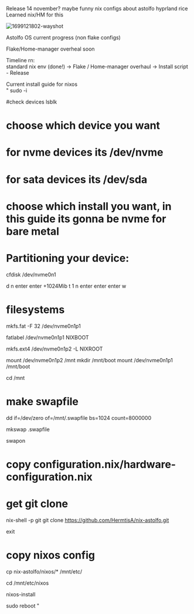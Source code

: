 Release 14 november? maybe
funny nix configs about astolfo
hyprland rice
Learned nix/HM for this

![1699121802-wayshot](https://github.com/HermitsA/nix-astolfo/assets/149957167/0fbf0c2e-8464-416a-80d2-60243922a20e)

Astolfo OS current progress (non flake configs)

Flake/Home-manager overheal soon 

Timeline rn: \
standard nix env (done!) -> Flake / Home-manager overhaul -> Install script - Release


Current install guide for nixos \
"
sudo -i

#check devices
lsblk 
# choose which device you want
# for nvme devices its /dev/nvme
# for sata devices its /dev/sda
# choose which install you want, in this guide its gonna be nvme for bare metal


# Partitioning your device:

cfdisk /dev/nvme0n1

d
n
enter
enter
+1024Mib
t
1
n
enter
enter
enter
w

# filesystems

mkfs.fat -F 32 /dev/nvme0n1p1

fatlabel /dev/nvme0n1p1 NIXBOOT

mkfs.ext4 /dev/nvme0n1p2 -L NIXROOT


mount /dev/nvme0n1p2 /mnt
mkdir /mnt/boot
mount /dev/nvme0n1p1 /mnt/boot

cd /mnt

# make swapfile
dd if=/dev/zero of=/mnt/.swapfile bs=1024 count=8000000

mkswap .swapfile

swapon

# copy configuration.nix/hardware-configuration.nix

# get git clone


nix-shell -p git
git clone https://github.com/HermtisA/nix-astolfo.git

exit

# copy nixos config
cp nix-astolfo/nixos/* /mnt/etc/

cd /mnt/etc/nixos

nixos-install

sudo reboot
"
